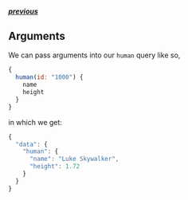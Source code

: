 ##### [previous](./fields.md)

## Arguments

We can pass arguments into our `human` query like so,

```js
{
  human(id: "1000") {
    name
    height
  }
}
```

in which we get:

```js
{
  "data": {
    "human": {
      "name": "Luke Skywalker",
      "height": 1.72
    }
  }
}
```
